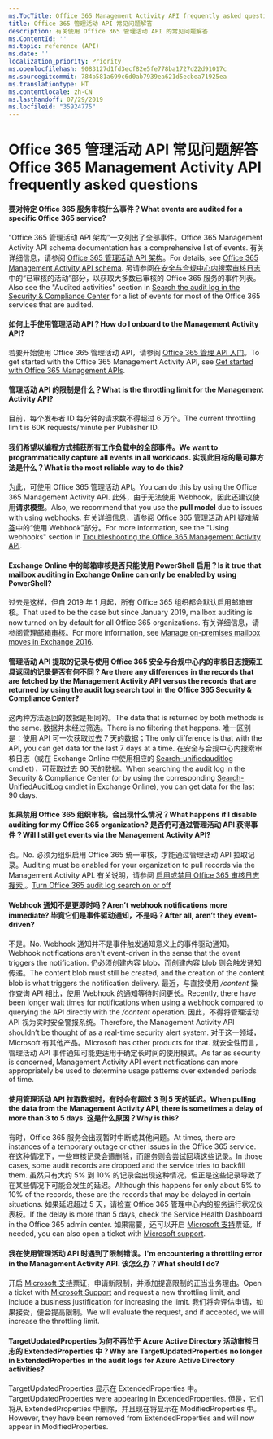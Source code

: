 ```yaml
---
ms.TocTitle: Office 365 Management Activity API frequently asked questions
title: Office 365 管理活动 API 常见问题解答
description: 有关使用 Office 365 管理活动 API 的常见问题解答
ms.ContentId: ''
ms.topic: reference (API)
ms.date: ''
localization_priority: Priority
ms.openlocfilehash: 9083127d1fd3ecf82e5fe778ba1727d22d91017c
ms.sourcegitcommit: 784b581a699c6d0ab7939ea621d5ecbea71925ea
ms.translationtype: HT
ms.contentlocale: zh-CN
ms.lasthandoff: 07/29/2019
ms.locfileid: "35924775"
---
```

# <a name="office-365-management-activity-api-frequently-asked-questions"></a><span data-ttu-id="79993-103">Office 365 管理活动 API 常见问题解答</span><span class="sxs-lookup"><span data-stu-id="79993-103">Office 365 Management Activity API frequently asked questions</span></span>

#### <a name="what-events-are-audited-for-a-specific-office-365-service"></a><span data-ttu-id="79993-104">要对特定 Office 365 服务审核什么事件？</span><span class="sxs-lookup"><span data-stu-id="79993-104">What events are audited for a specific Office 365 service?</span></span>

<span data-ttu-id="79993-105">“Office 365 管理活动 API 架构”一文列出了全部事件。</span><span class="sxs-lookup"><span data-stu-id="79993-105">Office 365 Management Activity API schema documentation has a comprehensive list of events.</span></span> <span data-ttu-id="79993-106">有关详细信息，请参阅 [Office 365 管理活动 API 架构](office-365-management-activity-api-schema.md)。</span><span class="sxs-lookup"><span data-stu-id="79993-106">For details, see [Office 365 Management Activity API schema](office-365-management-activity-api-schema.md).</span></span> <span data-ttu-id="79993-107">另请参阅[在安全与合规中心内搜索审核日志](https://docs.microsoft.com/en-us/office365/securitycompliance/search-the-audit-log-in-security-and-compliance#audited-activities)中的“已审核的活动”部分，以获取大多数已审核的 Office 365 服务的事件列表。</span><span class="sxs-lookup"><span data-stu-id="79993-107">Also see the "Audited activities" section in [Search the audit log in the Security & Compliance Center](https://docs.microsoft.com/en-us/office365/securitycompliance/search-the-audit-log-in-security-and-compliance#audited-activities) for a list of events for most of the Office 365 services that are audited.</span></span>

#### <a name="how-do-i-onboard-to-the-management-activity-api"></a><span data-ttu-id="79993-108">如何上手使用管理活动 API？</span><span class="sxs-lookup"><span data-stu-id="79993-108">How do I onboard to the Management Activity API?</span></span>

<span data-ttu-id="79993-109">若要开始使用 Office 365 管理活动 API，请参阅 [Office 365 管理 API 入门](get-started-with-office-365-management-apis.md)。</span><span class="sxs-lookup"><span data-stu-id="79993-109">To get started with the Office 365 Management Activity API, see [Get started with Office 365 Management APIs](get-started-with-office-365-management-apis.md).</span></span>
 
#### <a name="what-is-the-throttling-limit-for-the--management-activity-api"></a><span data-ttu-id="79993-110">管理活动 API 的限制是什么？</span><span class="sxs-lookup"><span data-stu-id="79993-110">What is the throttling limit for the  Management Activity API?</span></span>

<span data-ttu-id="79993-111">目前，每个发布者 ID 每分钟的请求数不得超过 6 万个。</span><span class="sxs-lookup"><span data-stu-id="79993-111">The current throttling limit is 60K requests/minute per Publisher ID.</span></span> 

#### <a name="we-want-to-programmatically-capture-all-events-in-all-workloads-what-is-the-most-reliable-way-to-do-this"></a><span data-ttu-id="79993-112">我们希望以编程方式捕获所有工作负载中的全部事件。</span><span class="sxs-lookup"><span data-stu-id="79993-112">We want to programmatically capture all events in all workloads.</span></span> <span data-ttu-id="79993-113">实现此目标的最可靠方法是什么？</span><span class="sxs-lookup"><span data-stu-id="79993-113">What is the most reliable way to do this?</span></span>

<span data-ttu-id="79993-114">为此，可使用 Office 365 管理活动 API。</span><span class="sxs-lookup"><span data-stu-id="79993-114">You can do this by using the Office 365 Management Activity API.</span></span> <span data-ttu-id="79993-115">此外，由于无法使用 Webhook，因此还建议使用**请求模型**。</span><span class="sxs-lookup"><span data-stu-id="79993-115">Also, we recommend that you use the **pull model** due to issues with using webhooks.</span></span> <span data-ttu-id="79993-116">有关详细信息，请参阅 [Office 365 管理活动 API 疑难解答](troubleshooting-the-office-365-management-activity-api.md#using-webhooks)中的“使用 Webhook”部分。</span><span class="sxs-lookup"><span data-stu-id="79993-116">For more information, see the "Using webhooks" section in [Troubleshooting the Office 365 Management Activity API](troubleshooting-the-office-365-management-activity-api.md#using-webhooks).</span></span>

#### <a name="is-it-true-that-mailbox-auditing-in-exchange-online-can-only-be-enabled-by-using-powershell"></a><span data-ttu-id="79993-117">Exchange Online 中的邮箱审核是否只能使用 PowerShell 启用？</span><span class="sxs-lookup"><span data-stu-id="79993-117">Is it true that mailbox auditing in Exchange Online can only be enabled by using PowerShell?</span></span>

<span data-ttu-id="79993-118">过去是这样，但自 2019 年 1 月起，所有 Office 365 组织都会默认启用邮箱审核。</span><span class="sxs-lookup"><span data-stu-id="79993-118">That used to be the case but since January 2019, mailbox auditing is now turned on by default for all Office 365 organizations.</span></span> <span data-ttu-id="79993-119">有关详细信息，请参阅[管理邮箱审核](https://docs.microsoft.com/office365/securitycompliance/enable-mailbox-auditing)。</span><span class="sxs-lookup"><span data-stu-id="79993-119">For more information, see [Manage on-premises mailbox moves in Exchange 2016](https://docs.microsoft.com/office365/securitycompliance/enable-mailbox-auditing).</span></span>

#### <a name="are-there-any-differences-in-the-records-that-are-fetched-by-the-management-activity-api-versus-the-records-that-are-returned-by-using-the-audit-log-search-tool-in-the-office-365-security--compliance-center"></a><span data-ttu-id="79993-120">管理活动 API 提取的记录与使用 Office 365 安全与合规中心内的审核日志搜索工具返回的记录是否有何不同？</span><span class="sxs-lookup"><span data-stu-id="79993-120">Are there any differences in the records that are fetched by the Management Activity API versus the records that are returned by using the audit log search tool in the Office 365 Security & Compliance Center?</span></span>

<span data-ttu-id="79993-121">这两种方法返回的数据是相同的。</span><span class="sxs-lookup"><span data-stu-id="79993-121">The data that is returned by both methods is the same.</span></span> <span data-ttu-id="79993-122">数据并未经过筛选。</span><span class="sxs-lookup"><span data-stu-id="79993-122">There is no filtering that happens.</span></span> <span data-ttu-id="79993-123">唯一区别是：使用 API 可一次获取过去 7 天的数据；</span><span class="sxs-lookup"><span data-stu-id="79993-123">The only difference is that with the API, you can get data for the last 7 days at a time.</span></span> <span data-ttu-id="79993-124">在安全与合规中心内搜索审核日志（或在 Exchange Online 中使用相应的 [Search-unifiedauditlog](https://docs.microsoft.com/powershell/module/exchange/policy-and-compliance-audit/search-unifiedauditlog) cmdlet），可获取过去 90 天的数据。</span><span class="sxs-lookup"><span data-stu-id="79993-124">When searching the audit log in the Security & Compliance Center (or by using the corresponding [Search-UnifiedAuditLog](https://docs.microsoft.com/powershell/module/exchange/policy-and-compliance-audit/search-unifiedauditlog) cmdlet in Exchange Online), you can get data for the last 90 days.</span></span> 

#### <a name="what-happens-if-i-disable-auditing-for-my-office-365-organization-will-i-still-get-events-via-the-management-activity-api"></a><span data-ttu-id="79993-125">如果禁用 Office 365 组织审核，会出现什么情况？</span><span class="sxs-lookup"><span data-stu-id="79993-125">What happens if I disable auditing for my Office 365 organization?</span></span> <span data-ttu-id="79993-126">是否仍可通过管理活动 API 获得事件？</span><span class="sxs-lookup"><span data-stu-id="79993-126">Will I still get events via the Management Activity API?</span></span>

<span data-ttu-id="79993-127">否。</span><span class="sxs-lookup"><span data-stu-id="79993-127">No.</span></span> <span data-ttu-id="79993-128">必须为组织启用 Office 365 统一审核，才能通过管理活动 API 拉取记录。</span><span class="sxs-lookup"><span data-stu-id="79993-128">Auditing must be enabled for your organization to pull records via the Management Activity API.</span></span> <span data-ttu-id="79993-129">有关说明，请参阅 [ 启用或禁用 Office 365 审核日志搜索 ](https://docs.microsoft.com/office365/securitycompliance/turn-audit-log-search-on-or-off)。</span><span class="sxs-lookup"><span data-stu-id="79993-129">[Turn Office 365 audit log search on or off](https://docs.microsoft.com/office365/securitycompliance/turn-audit-log-search-on-or-off)</span></span>

#### <a name="arent-webhook-notifications-more-immediate-after-all-arent-they-event-driven"></a><span data-ttu-id="79993-130">Webhook 通知不是更即时吗？</span><span class="sxs-lookup"><span data-stu-id="79993-130">Aren’t webhook notifications more immediate?</span></span> <span data-ttu-id="79993-131">毕竟它们是事件驱动通知，不是吗？</span><span class="sxs-lookup"><span data-stu-id="79993-131">After all, aren’t they event-driven?</span></span>

<span data-ttu-id="79993-132">不是。</span><span class="sxs-lookup"><span data-stu-id="79993-132">No.</span></span> <span data-ttu-id="79993-133">Webhook 通知并不是事件触发通知意义上的事件驱动通知。</span><span class="sxs-lookup"><span data-stu-id="79993-133">Webhook notifications aren't event-driven in the sense that the event triggers the notification.</span></span> <span data-ttu-id="79993-134">仍必须创建内容 blob，而创建内容 blob 则会触发通知传递。</span><span class="sxs-lookup"><span data-stu-id="79993-134">The content blob must still be created, and the creation of the content blob is what triggers the notification delivery.</span></span> <span data-ttu-id="79993-135">最近，与直接使用 */content* 操作查询 API 相比，使用 Webhook 的通知等待时间更长。</span><span class="sxs-lookup"><span data-stu-id="79993-135">Recently, there have been longer wait times for notifications when using a webhook compared to querying the API directly with the */content* operation.</span></span> <span data-ttu-id="79993-136">因此，不得将管理活动 API 视为实时安全警报系统。</span><span class="sxs-lookup"><span data-stu-id="79993-136">Therefore, the Management Activity API shouldn’t be thought of as a real-time security alert system.</span></span> <span data-ttu-id="79993-137">对于这一领域，Microsoft 有其他产品。</span><span class="sxs-lookup"><span data-stu-id="79993-137">Microsoft has other products for that.</span></span> <span data-ttu-id="79993-138">就安全性而言，管理活动 API 事件通知可能更适用于确定长时间的使用模式。</span><span class="sxs-lookup"><span data-stu-id="79993-138">As far as security is concerned, Management Activity API event notifications can more appropriately be used to determine usage patterns over extended periods of time.</span></span>

#### <a name="when-pulling-the-data-from-the-management-activity-api-there-is-sometimes-a-delay-of-more-than-3-to-5-days-why-is-this"></a><span data-ttu-id="79993-139">使用管理活动 API 拉取数据时，有时会有超过 3 到 5 天的延迟。</span><span class="sxs-lookup"><span data-stu-id="79993-139">When pulling the data from the Management Activity API, there is sometimes a delay of more than 3 to 5 days.</span></span> <span data-ttu-id="79993-140">这是什么原因？</span><span class="sxs-lookup"><span data-stu-id="79993-140">Why is this?</span></span>

<span data-ttu-id="79993-141">有时，Office 365 服务会出现暂时中断或其他问题。</span><span class="sxs-lookup"><span data-stu-id="79993-141">At times, there are instances of a temporary outage or other issues in the Office 365 service.</span></span> <span data-ttu-id="79993-142">在这种情况下，一些审核记录会遭删除，而服务则会尝试回填这些记录。</span><span class="sxs-lookup"><span data-stu-id="79993-142">In those cases, some audit records are dropped and the service tries to backfill them.</span></span> <span data-ttu-id="79993-143">虽然只有大约 5% 到 10% 的记录会出现这种情况，但正是这些记录导致了在某些情况下可能会发生的延迟。</span><span class="sxs-lookup"><span data-stu-id="79993-143">Although this happens for only about 5% to 10% of the records, these are the records that may be delayed in certain situations.</span></span> <span data-ttu-id="79993-144">如果延迟超过 5 天，请检查 Office 365 管理中心内的服务运行状况仪表板。</span><span class="sxs-lookup"><span data-stu-id="79993-144">If the delay is more than 5 days, check the Service Health Dashboard in the Office 365 admin center.</span></span> <span data-ttu-id="79993-145">如果需要，还可以开启 [Microsoft 支持](https://support.office.com/article/contact-support-for-business-products-admin-help-32a17ca7-6fa0-4870-8a8d-e25ba4ccfd4b#ID0EAADAAA=online)票证。</span><span class="sxs-lookup"><span data-stu-id="79993-145">If needed, you can also open a ticket with [Microsoft support](https://support.office.com/article/contact-support-for-business-products-admin-help-32a17ca7-6fa0-4870-8a8d-e25ba4ccfd4b#ID0EAADAAA=online).</span></span>

#### <a name="im-encountering-a-throttling-error-in-the-management-activity-api-what-should-i-do"></a><span data-ttu-id="79993-146">我在使用管理活动 API 时遇到了限制错误。</span><span class="sxs-lookup"><span data-stu-id="79993-146">I'm encountering a throttling error in the Management Activity API.</span></span> <span data-ttu-id="79993-147">该怎么办？</span><span class="sxs-lookup"><span data-stu-id="79993-147">What should I do?</span></span>

<span data-ttu-id="79993-148">开启 [Microsoft 支持](https://support.office.com/article/contact-support-for-business-products-admin-help-32a17ca7-6fa0-4870-8a8d-e25ba4ccfd4b#ID0EAADAAA=online)票证，申请新限制，并添加提高限制的正当业务理由。</span><span class="sxs-lookup"><span data-stu-id="79993-148">Open a ticket with [Microsoft Support](https://support.office.com/article/contact-support-for-business-products-admin-help-32a17ca7-6fa0-4870-8a8d-e25ba4ccfd4b#ID0EAADAAA=online) and request a new throttling limit, and include a business justification for increasing the limit.</span></span> <span data-ttu-id="79993-149">我们将会评估申请，如果接受，便会提高限制。</span><span class="sxs-lookup"><span data-stu-id="79993-149">We will evaluate the request, and if accepted, we will increase the throttling limit.</span></span>

#### <a name="why-are-targetupdatedproperties-no-longer-in-extendedproperties-in-the-audit-logs-for-azure-active-directory-activities"></a><span data-ttu-id="79993-150">TargetUpdatedProperties 为何不再位于 Azure Active Directory 活动审核日志的 ExtendedProperties 中？</span><span class="sxs-lookup"><span data-stu-id="79993-150">Why are TargetUpdatedProperties no longer in ExtendedProperties in the audit logs for Azure Active Directory activities?</span></span>

<span data-ttu-id="79993-151">TargetUpdatedProperties 显示在 ExtendedProperties 中。</span><span class="sxs-lookup"><span data-stu-id="79993-151">TargetUpdatedProperties were appearing in ExtendedProperties.</span></span> <span data-ttu-id="79993-152">但是，它们将从 ExtendedProperties 中删除，并且现在将显示在 ModifiedProperties 中。</span><span class="sxs-lookup"><span data-stu-id="79993-152">However, they have been removed from ExtendedProperties and will now appear in ModifiedProperties.</span></span>
